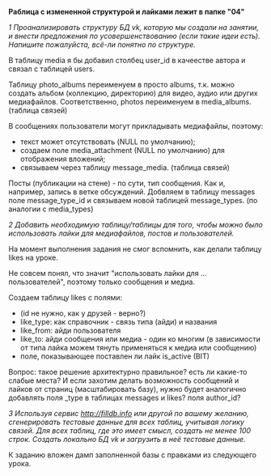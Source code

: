 **Pаблица с измененной структурой и лайками лежит в папке "04"**

_1 Проанализировать структуру БД vk, которую мы создали на занятии, и внести предложения по усовершенствованию (если такие идеи есть). Напишите пожалуйста, всё-ли понятно по структуре._

В таблицу media я бы добавил столбец user_id в качеестве автора и связал с таблицей users.

Таблицу photo_albums переименуем в просто albums, т.к. можно создать альбом (коллекцию, директорию) для видео, аудио или других медиафайлов.
Соответственно, photos переименуем в media_albums. (таблица связей)

В сообщениях пользователи могут прикладывать медиафайлы, поэтому:
- текст может отсутствовать (NULL по умолчанию);
- создаем поле media_attachment (NULL по умолчанию) для отображения вложений;
- связываем через таблицу message_media. (таблица связей)

Посты (публикации на стене) - по сути, тип сообщения. Как и, например, запись в ветке обсуждений.
Добвляем в таблицу messages поле message_type_id и связываем новой таблицей message_types. (по аналогии с media_types)

_2 Добавить необходимую таблицу/таблицы для того, чтобы можно было использовать лайки для медиафайлов, постов и пользователей._

На момент выполнения задания не смог вспомнить, как делали таблицу likes на уроке. 

Не совсем понял, что значит "использовать лайки для ... пользователей", поэтому только сообщения и медиа.

Создаем таблицу likes с полями:
- (id не нужно, как у друзей - верно?)
- like_type: как справочник - связь типа (айди) и названия
- like_from: айди пользователя
- like_to: айди сообщения или медиа - один ко многим (в зависимости от типа лайка можем тянуть применяться к медиа или сообщению)
- поле, показывающее поставлен ли лайк is_active (BIT)

Вопрос: такое решение архитектурно правильное? есть ли какие-то слабые места? И если захотим делать возможность сообщений и лайков от страниц (масштабировать базу), нужно будет аналогично добавлять поля <from>_type в таблицах messages и likes? поля author_id?

_3 Используя сервис http://filldb.info или другой по вашему желанию, сгенерировать тестовые данные для всех таблиц, учитывая логику связей. Для всех таблиц, где это имеет смысл, создать не менее 100 строк. Создать локально БД vk и загрузить в неё тестовые данные._

К заданию вложен дамп заполненной базы с правками из следующего урока.